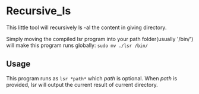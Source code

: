 # Recursive_ls

This little tool will recursively ls -al the content in giving directory.

Simply moving the compiled lsr program into your path folder(usually '/bin/') 
will make this program runs globally: `sudo mv ./lsr /bin/`

## Usage

This program runs as `lsr *path*` which *path* is optional. When *path* is provided,
lsr will output the current result of current directory.